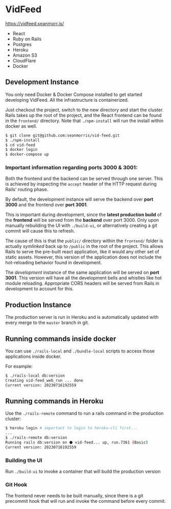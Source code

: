 # VidFeed

https://vidfeed.seanmorr.is/

* React
* Ruby on Rails
* Postgres
* Heroku
* Amazon S3
* CloudFlare
* Docker

##  Development Instance

You only need Docker & Docker Compose installed to get started developing VidFeed. All the infrastructure is containerized.

Just checkout the project, switch to the new directory and start the cluster. Rails takes up the root of the project, and the React frontend can be found in the `frontend/` directory. Note that `./npm-install` will run the install within docker as well.

```bash
$ git clone git@github.com:seanmorris/vid-feed.git
$ ./npm-install
$ cd vid-feed
$ docker login
$ docker-compose up
```
### Important information regarding ports 3000 & 3001:

Both the frontend and the backend can be served through one server. This is achieved by inspecting the `accept` header of the HTTP request during Rails' routing phase.

By default, the development instance will serve the backend over **port 3000** and the frontend over **port 3001**.

This is important during development, since the **latest production build** of the **frontend** will be served from the **backend** over port 3000. Only upon manually rebuilding the UI with `./build-ui`, or alternatively creating a git commit will cause this to refresh.

The cause of this is that the `public/` directory within the `frontend/` folder is actually *symlinked* back up to `/public` in the root of the project. This allows Rails to serve the pre-built react application, like it would any other set of static assets. However, this version of the application does not include the hot-reloading behavior found in development.

The *development* instance of the same application will be served on **port 3001**. This version will have all the development bells and whistles like hot module reloading. Appropriate CORS headers will be served from Rails in development to account for this.

## Production Instance

The production server is run in Heroku and is automatically updated with every merge to the `master` branch in git.

## Running commands inside docker

You can use `./rails-local` and `./bundle-local` scripts to access those applications inside docker.

For example:

```bash
$ ./rails-local db:version
Creating vid-feed_web_run ... done
Current version: 20230716192559
```

## Running commands in Heroku

Use the `./rails-remote` command to run a rails command in the production cluster:

```bash
$ heroku login # important to login to heroku-cli first...
...
$ ./rails-remote db:version
Running rails db:version on ⬢ vid-feed... up, run.7361 (Basic)
Current version: 20230716192559
```

### Building the UI

Run `./build-ui` to invoke a container that will build the production version

### Git Hook

The frontend never needs to be built manually, since there is a git precommit hook that will run and invoke the command before every commit.

